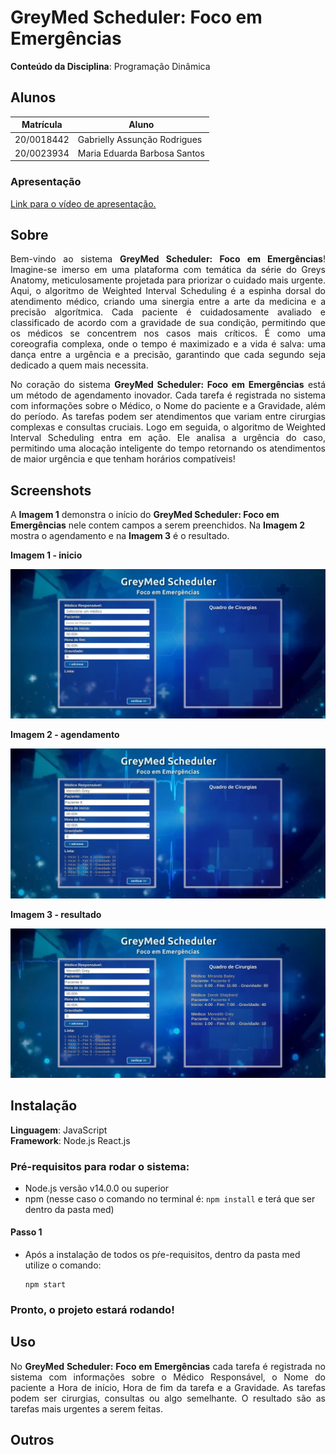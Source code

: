 # GreyMed Scheduler: Foco em Emergências 

**Conteúdo da Disciplina**: Programação Dinâmica<br>

## Alunos
|Matrícula | Aluno |
| -- | -- |
| 20/0018442  |  Gabrielly Assunção Rodrigues |
| 20/0023934|  Maria Eduarda Barbosa Santos |

### Apresentação

[Link para o vídeo de apresentação.]()

## Sobre

<p align="justify">
Bem-vindo ao sistema <b>GreyMed Scheduler: Foco em Emergências</b>! Imagine-se imerso em uma plataforma com temática da série do Greys Anatomy, meticulosamente projetada para priorizar o cuidado mais urgente. Aqui, o algoritmo de Weighted Interval Scheduling é a espinha dorsal do atendimento médico, criando uma sinergia entre a arte da medicina e a precisão algorítmica. Cada paciente é cuidadosamente avaliado e classificado de acordo com a gravidade de sua condição, permitindo que os médicos se concentrem nos casos mais críticos. É como uma coreografia complexa, onde o tempo é maximizado e a vida é salva: uma dança entre a urgência e a precisão, garantindo que cada segundo seja dedicado a quem mais necessita.
</p>
<p align="justify">
No coração do sistema <b>GreyMed Scheduler: Foco em Emergências</b> está um método de agendamento inovador. Cada tarefa é registrada no sistema com informações sobre o Médico, o Nome do paciente e a Gravidade, além do período. As tarefas podem ser atendimentos que variam entre cirurgias complexas e consultas cruciais. Logo em seguida, o algoritmo de Weighted Interval Scheduling entra em ação. Ele analisa a urgência do caso, permitindo uma alocação inteligente do tempo retornando os atendimentos de maior urgência e que tenham horários compatíveis!
</p>


## Screenshots

A **Imagem 1** demonstra o início do <b>GreyMed Scheduler: Foco em Emergências</b> nele contem campos a serem preenchidos. Na **Imagem 2** mostra o agendamento e na **Imagem 3** é o resultado.

**Imagem 1 - inicio** 

![img1](med/src/assets/inicio.png)

**Imagem 2 - agendamento**

![img2](med/src/assets/add.png)

**Imagem 3 - resultado**

![img2](med/src/assets/resultado.png)

## Instalação 
**Linguagem**: JavaScript<br>
**Framework**: Node.js React.js<br>

### Pré-requisitos para rodar o sistema:

- Node.js versão v14.0.0 ou superior <br>
- npm (nesse caso o comando no terminal é: ```npm install``` e terá que ser dentro da pasta med)

#### Passo 1

- Após a instalação de todos os pŕe-requisitos, dentro da pasta med utilize o comando:
  ```
  npm start
  
### Pronto, o projeto estará rodando!

## Uso 

<p align="justify">
No <b>GreyMed Scheduler: Foco em Emergências</b>  cada tarefa é registrada no sistema com informações sobre o Médico Responsável, o Nome do paciente a Hora de início, Hora de fim da tarefa e a Gravidade. As tarefas podem ser cirurgias, consultas ou algo semelhante. O resultado são as tarefas mais urgentes a serem feitas. 
</p>

## Outros




